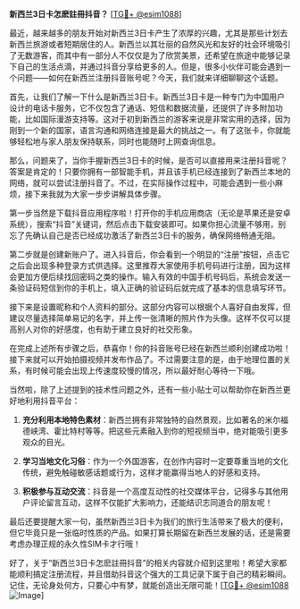 **新西兰3日卡怎麽註冊抖音？** [[TG💪+ @esim1088](https://t.me/s/esim1088)]

最近，越来越多的朋友开始对新西兰3日卡产生了浓厚的兴趣，尤其是那些计划去新西兰旅游或者短期居住的人。新西兰以其壮丽的自然风光和友好的社会环境吸引了无数游客，而其中有一部分人不仅仅是为了欣赏美景，还希望在旅途中能够记录下自己的生活点滴，并通过抖音分享给更多的人。但是，很多小伙伴可能会遇到一个问题——如何在新西兰注册抖音账号呢？今天，我们就来详细聊聊这个话题。

首先，让我们了解一下什么是新西兰3日卡。新西兰3日卡是一种专门为中国用户设计的电话卡服务，它不仅包含了通话、短信和数据流量，还提供了许多附加功能，比如国际漫游支持等。这对于初到新西兰的游客来说是非常实用的选择，因为刚到一个新的国家，语言沟通和网络连接是最大的挑战之一。有了这张卡，你就能够轻松地与家人朋友保持联系，同时也能随时上网查询信息。

那么，问题来了，当你手握新西兰3日卡的时候，是否可以直接用来注册抖音呢？答案是肯定的！只要你拥有一部智能手机，并且该手机已经连接到了新西兰本地的网络，就可以尝试注册抖音了。不过，在实际操作过程中，可能会遇到一些小麻烦，接下来我就为大家一步步讲解具体步骤。

第一步当然是下载抖音应用程序啦！打开你的手机应用商店（无论是苹果还是安卓系统），搜索“抖音”关键词，然后点击下载安装即可。如果你担心流量不够用，别忘了先确认自己是否已经成功激活了新西兰3日卡的服务，确保网络畅通无阻。

第二步就是创建新账户了。进入抖音后，你会看到一个明显的“注册”按钮，点击它之后会出现多种登录方式供选择。这里推荐大家使用手机号码进行注册，因为这样会更加方便后续找回密码之类的操作。输入有效的中国手机号码后，系统会发送一条验证码短信到你的手机上，填入正确的验证码后就完成了基本的信息填写环节。

接下来是设置昵称和个人资料的部分。这部分内容可以根据个人喜好自由发挥，但建议尽量选择简单易记的名字，并上传一张清晰的照片作为头像。这样不仅可以提高别人对你的好感度，也有助于建立良好的社交形象。

在完成上述所有步骤之后，恭喜你！你的抖音账号已经在新西兰顺利创建成功啦！接下来就可以开始拍摄视频并发布作品了。不过需要注意的是，由于地理位置的关系，有时候可能会出现上传速度较慢的情况，所以最好耐心等待一下哦。

当然啦，除了上述提到的技术性问题之外，还有一些小贴士可以帮助你在新西兰更好地利用抖音平台：

1. **充分利用本地特色素材**：新西兰拥有非常独特的自然景观，比如著名的米尔福德峡湾、霍比特村等等。把这些元素融入到你的短视频当中，绝对能吸引更多观众的目光。
   
2. **学习当地文化习俗**：作为一个外国游客，在创作内容时一定要尊重当地的文化传统，避免触碰敏感话题或行为，这样才能赢得当地人的好感和支持。
   
3. **积极参与互动交流**：抖音是一个高度互动性的社交媒体平台，记得多与其他用户评论留言互动，这样不仅能扩大影响力，还能结识志同道合的朋友呢！

最后还要提醒大家一句，虽然新西兰3日卡为我们的旅行生活带来了极大的便利，但它毕竟只是一张临时性质的产品。如果打算长期留在新西兰发展的话，还是需要考虑办理正规的永久性SIM卡才行哦！

好了，关于“新西兰3日卡怎麽註冊抖音”的相关内容就介绍到这里啦！希望大家都能顺利搞定注册流程，并且借助抖音这个强大的工具记录下属于自己的精彩瞬间。记住，无论身处何方，只要心中有梦，就能创造出无限可能！[[TG💪+ @esim1088](https://t.me/s/esim1088) ![Image](https://i.postimg.cc/4NQfJmqS/Snipaste-2025-05-13-00-14-12.png)]